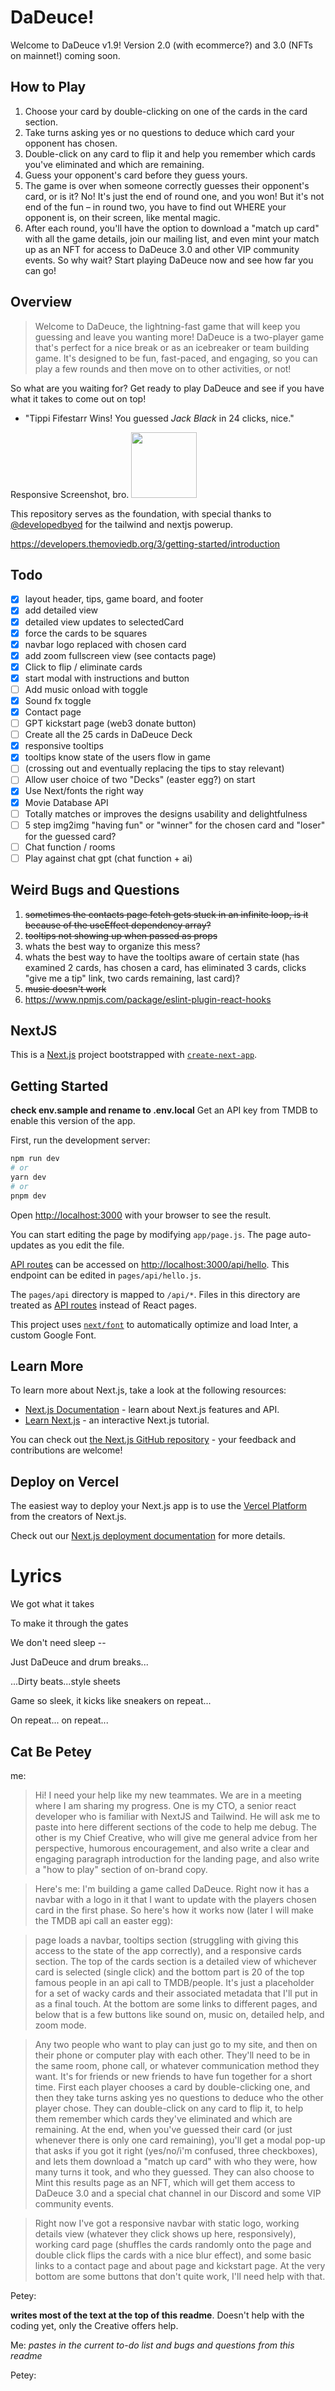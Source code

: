# DaDeuce!

Welcome to DaDeuce v1.9! Version 2.0 (with ecommerce?) and 3.0 (NFTs on mainnet!) coming soon.

## How to Play

1. Choose your card by double-clicking on one of the cards in the card section.
1. Take turns asking yes or no questions to deduce which card your opponent has chosen.
1. Double-click on any card to flip it and help you remember which cards you've eliminated and which are remaining.
1. Guess your opponent's card before they guess yours.
1. The game is over when someone correctly guesses their opponent's card, or is it? No! It's just the end of round one, and you won! But it's not end of the fun – in round two, you have to find out WHERE your opponent is, on their screen, like mental magic.
1. After each round, you'll have the option to download a "match up card" with all the game details, join our mailing list, and even mint your match up as an NFT for access to DaDeuce 3.0 and other VIP community events. So why wait? Start playing DaDeuce now and see how far you can go!

## Overview

> Welcome to DaDeuce, the lightning-fast game that will keep you guessing and leave you wanting more! DaDeuce is a two-player game that's perfect for a nice break or as an icebreaker or team building game. It's designed to be fun, fast-paced, and engaging, so you can play a few rounds and then move on to other activities, or not!

So what are you waiting for? Get ready to play DaDeuce and see if you have what it takes to come out on top!

- "Tippi Fifestarr Wins! You guessed _Jack Black_ in 24 clicks, nice."

Responsive Screenshot, bro.
[<img src="https://user-images.githubusercontent.com/62179036/225210460-d8238523-914c-46f7-a4c7-0bb162a0a8dd.png" width="105"/>](https://user-images.githubusercontent.com/62179036/225210460-d8238523-914c-46f7-a4c7-0bb162a0a8dd.png)

This repository serves as the foundation, with special thanks to [@developedbyed](https://www.youtube.com/watch?v=T63nY70eZF0) for the tailwind and nextjs powerup.

https://developers.themoviedb.org/3/getting-started/introduction

## Todo

- [x] layout header, tips, game board, and footer
- [x] add detailed view
- [x] detailed view updates to selectedCard
- [x] force the cards to be squares
- [x] navbar logo replaced with chosen card
- [x] add zoom fullscreen view (see contacts page)
- [x] Click to flip / eliminate cards
- [x] start modal with instructions and button
- [ ] Add music onload with toggle
- [x] Sound fx toggle
- [x] Contact page
- [ ] GPT kickstart page (web3 donate button)
- [ ] Create all the 25 cards in DaDeuce Deck
- [x] responsive tooltips
- [x] tooltips know state of the users flow in game
- [ ] (crossing out and eventually replacing the tips to stay relevant)
- [ ] Allow user choice of two "Decks" (easter egg?) on start
- [x] Use Next/fonts the right way
- [x] Movie Database API
- [ ] Totally matches or improves the designs usability and delightfulness
- [ ] 5 step img2img "having fun" or "winner" for the chosen card and "loser" for the guessed card?
- [ ] Chat function / rooms
- [ ] Play against chat gpt (chat function + ai)

## Weird Bugs and Questions

1. ~~sometimes the contacts page fetch gets stuck in an infinite loop, is it because of the useEffect dependency array?~~
2. ~~tooltips not showing up when passed as props~~
3. whats the best way to organize this mess?
4. whats the best way to have the tooltips aware of certain state (has examined 2 cards, has chosen a card, has eliminated 3 cards, clicks "give me a tip" link, two cards remaining, last card)?
5. ~~music doesn't work~~
6. https://www.npmjs.com/package/eslint-plugin-react-hooks

## NextJS

This is a [Next.js](https://nextjs.org/) project bootstrapped with [`create-next-app`](https://github.com/vercel/next.js/tree/canary/packages/create-next-app).

## Getting Started

**check env.sample and rename to .env.local**
Get an API key from TMDB to enable this version of the app.

First, run the development server:

```bash
npm run dev
# or
yarn dev
# or
pnpm dev
```

Open [http://localhost:3000](http://localhost:3000) with your browser to see the result.

You can start editing the page by modifying `app/page.js`. The page auto-updates as you edit the file.

[API routes](https://nextjs.org/docs/api-routes/introduction) can be accessed on [http://localhost:3000/api/hello](http://localhost:3000/api/hello). This endpoint can be edited in `pages/api/hello.js`.

The `pages/api` directory is mapped to `/api/*`. Files in this directory are treated as [API routes](https://nextjs.org/docs/api-routes/introduction) instead of React pages.

This project uses [`next/font`](https://nextjs.org/docs/basic-features/font-optimization) to automatically optimize and load Inter, a custom Google Font.

## Learn More

To learn more about Next.js, take a look at the following resources:

- [Next.js Documentation](https://nextjs.org/docs) - learn about Next.js features and API.
- [Learn Next.js](https://nextjs.org/learn) - an interactive Next.js tutorial.

You can check out [the Next.js GitHub repository](https://github.com/vercel/next.js/) - your feedback and contributions are welcome!

## Deploy on Vercel

The easiest way to deploy your Next.js app is to use the [Vercel Platform](https://vercel.com/new?utm_medium=default-template&filter=next.js&utm_source=create-next-app&utm_campaign=create-next-app-readme) from the creators of Next.js.

Check out our [Next.js deployment documentation](https://nextjs.org/docs/deployment) for more details.

# Lyrics

We got what it takes

To make it through the gates

We don't need sleep --

Just DaDeuce and drum breaks...

...Dirty beats...style sheets

Game so sleek, it kicks like sneakers on repeat...

On repeat... on repeat...

## Cat Be Petey

me:

> Hi! I need your help like my new teammates. We are in a meeting where I am sharing my progress.
> One is my CTO, a senior react developer who is familiar with NextJS and Tailwind. He will ask me to paste into here different sections of the code to help me debug. The other is my Chief Creative, who will give me general advice from her perspective, humorous encouragement, and also write a clear and engaging paragraph introduction for the landing page, and also write a "how to play" section of on-brand copy.

> Here's me:
> I'm building a game called DaDeuce. Right now it has a navbar with a logo in it that I want to update with the players chosen card in the first phase. So here's how it works now (later I will make the TMDB api call an easter egg):

> page loads a navbar, tooltips section (struggling with giving this access to the state of the app correctly), and a responsive cards section. The top of the cards section is a detailed view of whichever card is selected (single click) and the bottom part is 20 of the top famous people in an api call to TMDB/people. It's just a placeholder for a set of wacky cards and their associated metadata that I'll put in as a final touch. At the bottom are some links to different pages, and below that is a few buttons like sound on, music on, detailed help, and zoom mode.

> Any two people who want to play can just go to my site, and then on their phone or computer play with each other. They'll need to be in the same room, phone call, or whatever communication method they want. It's for friends or new friends to have fun together for a short time. First each player chooses a card by double-clicking one, and then they take turns asking yes no questions to deduce who the other player chose. They can double-click on any card to flip it, to help them remember which cards they've eliminated and which are remaining. At the end, when you've guessed their card (or just whenever there is only one card remaining), you'll get a modal pop-up that asks if you got it right (yes/no/i'm confused, three checkboxes), and lets them download a "match up card" with who they were, how many turns it took, and who they guessed. They can also choose to Mint this results page as an NFT, which will get them access to DaDeuce 3.0 and a special chat channel in our Discord and some VIP community events.

> Right now I've got a responsive navbar with static logo, working details view (whatever they click shows up here, responsively), working card page (shuffles the cards randomly onto the page and double click flips the cards with a nice blur effect), and some basic links to a contact page and about page and kickstart page. At the very bottom are some buttons that don't quite work, I'll need help with that.

Petey:

**writes most of the text at the top of this readme**.
Doesn't help with the coding yet, only the Creative offers help.

Me: _pastes in the current to-do list and bugs and questions from this readme_

Petey:
